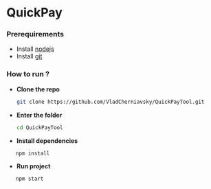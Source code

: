# QuickPay

### Prerequirements

 - Install  [nodejs](https://nodejs.org/en/download/)
 - Install [git](https://git-scm.com/download)
 
### How to run ?

* **Clone the repo** 
    ```bash
    git clone https://github.com/VladCherniavsky/QuickPayTool.git
    ```
* **Enter the folder**
     ```bash 
     cd QuickPayTool
     ```
     
* **Install dependencies**
```bash
   npm install
```
     
* **Run project**
```bash  
   npm start
```    
